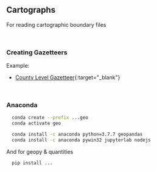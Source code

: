 ## Cartographs

For reading cartographic boundary files

<br>

### Creating Gazetteers

Example:

* [County Level Gazetteer](https://colab.research.google.com/github/miscellane/cartographs/blob/develop/notebooks/introduction.ipynb){:target="_blank"}

<br>

### Anaconda

```bash
  conda create --prefix ...geo
  conda activate geo

  conda install -c anaconda python=3.7.7 geopandas  
  conda install -c anaconda pywin32 jupyterlab nodejs   
```

And for geopy & quantities

```bash
  pip install ...    
```
